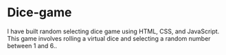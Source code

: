 # Dice-game
I have built random selecting dice game  using HTML, CSS, and JavaScript. This game involves rolling a virtual dice and selecting a random number between 1 and 6..
